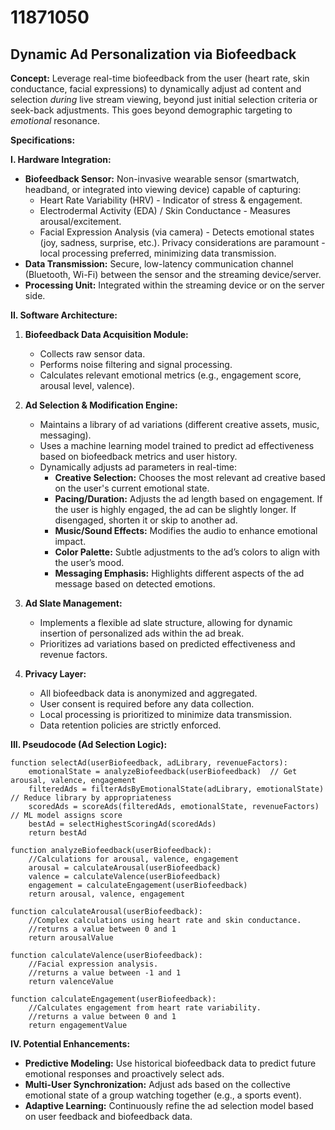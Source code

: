 # 11871050

## Dynamic Ad Personalization via Biofeedback

**Concept:** Leverage real-time biofeedback from the user (heart rate, skin conductance, facial expressions) to dynamically adjust ad content and selection *during* live stream viewing, beyond just initial selection criteria or seek-back adjustments. This goes beyond demographic targeting to *emotional* resonance.

**Specifications:**

**I. Hardware Integration:**

*   **Biofeedback Sensor:**  Non-invasive wearable sensor (smartwatch, headband, or integrated into viewing device) capable of capturing:
    *   Heart Rate Variability (HRV) - Indicator of stress & engagement.
    *   Electrodermal Activity (EDA) / Skin Conductance - Measures arousal/excitement.
    *   Facial Expression Analysis (via camera) - Detects emotional states (joy, sadness, surprise, etc.).  Privacy considerations are paramount - local processing preferred, minimizing data transmission.
*   **Data Transmission:** Secure, low-latency communication channel (Bluetooth, Wi-Fi) between the sensor and the streaming device/server.
*   **Processing Unit:** Integrated within the streaming device or on the server side.

**II. Software Architecture:**

1.  **Biofeedback Data Acquisition Module:**
    *   Collects raw sensor data.
    *   Performs noise filtering and signal processing.
    *   Calculates relevant emotional metrics (e.g., engagement score, arousal level, valence).

2.  **Ad Selection & Modification Engine:**
    *   Maintains a library of ad variations (different creative assets, music, messaging).
    *   Uses a machine learning model trained to predict ad effectiveness based on biofeedback metrics and user history.
    *   Dynamically adjusts ad parameters in real-time:
        *   **Creative Selection:** Chooses the most relevant ad creative based on the user's current emotional state.
        *   **Pacing/Duration:**  Adjusts the ad length based on engagement. If the user is highly engaged, the ad can be slightly longer. If disengaged, shorten it or skip to another ad.
        *   **Music/Sound Effects:** Modifies the audio to enhance emotional impact.
        *   **Color Palette:** Subtle adjustments to the ad’s colors to align with the user’s mood.
        *   **Messaging Emphasis:** Highlights different aspects of the ad message based on detected emotions.

3.  **Ad Slate Management:**
    *   Implements a flexible ad slate structure, allowing for dynamic insertion of personalized ads within the ad break.
    *   Prioritizes ad variations based on predicted effectiveness and revenue factors.

4.  **Privacy Layer:**
    *   All biofeedback data is anonymized and aggregated.
    *   User consent is required before any data collection.
    *   Local processing is prioritized to minimize data transmission.
    *   Data retention policies are strictly enforced.

**III. Pseudocode (Ad Selection Logic):**

```
function selectAd(userBiofeedback, adLibrary, revenueFactors):
    emotionalState = analyzeBiofeedback(userBiofeedback)  // Get arousal, valence, engagement
    filteredAds = filterAdsByEmotionalState(adLibrary, emotionalState) // Reduce library by appropriateness
    scoredAds = scoreAds(filteredAds, emotionalState, revenueFactors) // ML model assigns score
    bestAd = selectHighestScoringAd(scoredAds)
    return bestAd

function analyzeBiofeedback(userBiofeedback):
    //Calculations for arousal, valence, engagement
    arousal = calculateArousal(userBiofeedback)
    valence = calculateValence(userBiofeedback)
    engagement = calculateEngagement(userBiofeedback)
    return arousal, valence, engagement

function calculateArousal(userBiofeedback):
    //Complex calculations using heart rate and skin conductance.
    //returns a value between 0 and 1
    return arousalValue

function calculateValence(userBiofeedback):
    //Facial expression analysis.
    //returns a value between -1 and 1
    return valenceValue

function calculateEngagement(userBiofeedback):
    //Calculates engagement from heart rate variability.
    //returns a value between 0 and 1
    return engagementValue
```

**IV. Potential Enhancements:**

*   **Predictive Modeling:**  Use historical biofeedback data to predict future emotional responses and proactively select ads.
*   **Multi-User Synchronization:**  Adjust ads based on the collective emotional state of a group watching together (e.g., a sports event).
*   **Adaptive Learning:**  Continuously refine the ad selection model based on user feedback and biofeedback data.